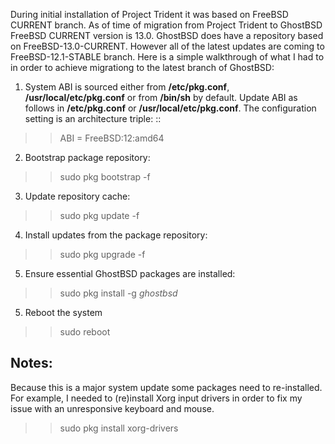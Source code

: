 During initial installation of Project Trident it was based on FreeBSD CURRENT branch. As of time of migration from Project Trident to GhostBSD FreeBSD CURRENT version is 13.0. GhostBSD does have a repository based on FreeBSD-13.0-CURRENT. However all of the latest updates are coming to FreeBSD-12.1-STABLE branch. Here is a simple walkthrough of what I had to in order to achieve migrationg to the latest branch of GhostBSD:

1. System ABI is sourced either from **/etc/pkg.conf**, **/usr/local/etc/pkg.conf** or from **/bin/sh** by default. Update ABI as follows in **/etc/pkg.conf** or **/usr/local/etc/pkg.conf**. The configuration setting is an architecture triple: <OS name>:<OS version>:<machine architecture>
>> ABI = FreeBSD:12:amd64
2. Bootstrap package repository:
>> sudo pkg bootstrap -f
3. Update repository cache:
>> sudo pkg update -f
4. Install updates from the package repository:
>> sudo pkg upgrade -f
5. Ensure essential GhostBSD packages are installed:
>> sudo pkg install -g *ghostbsd*
5. Reboot the system
>> sudo reboot

## Notes:
Because this is a major system update some packages need to re-installed. For example, I needed to (re)install Xorg input drivers in order to fix my issue with an unresponsive keyboard and mouse.
>> sudo pkg install xorg-drivers
